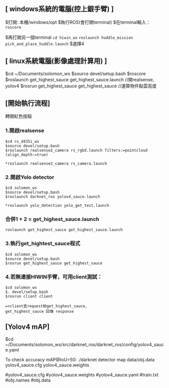 ## [  windows系統的電腦(控上銀手臂)  ]  
$打開: 本機/windows/opt
$執行ROS(會打開terminal)
$在terminal輸入：`roscore`

$再打開另一個terminal
`cd hiwin_ws`
`roslaunch huddle_mission pick_and_place_huddle.launch`
$選擇4


## [  linux系統電腦(影像處理計算用)  ]  
$cd ~/Documents/solomon_ws
$source devel/setup.bash
$roscore
$roslaunch get_highest_sauce get_highest_sauce.launch	//開realsense, yolov4
$rosrun get_highest_sauce get_highest_sauce		//運算物件點雲高度

## [開始執行流程]
轉開紅色按鈕

### 1.開啟realsense
	$cd rs_d435i_ws
	$source devel/setup.bash
	$roslaunch realsense2_camera rs_rgbd.launch filters:=pointcloud (align_depth:=true)

	*roslaunch realsense2_camera rs_camera.launch

### 2.開啟Yolo detector
	$cd solomon_ws
	$source devel/setup.bash
	$roslaunch darknet_ros yolov4_sauce.launch
	
	*roslaunch yolo_detection yolo_get_test.launch

### 合併1 + 2 = get_highest_sauce.launch
```
roslaunch get_highest_sauce get_highest_sauce.launch 
```

### 3.執行get_hightest_sauce程式
	$cd solomon_ws
	$source devel/setup.bash
	$rosrun get_highest_sauce get_highest_sauce


### 4.若無連接HIWIN手臂，可用client測試：
	$cd solomon_ws
	$. devel/setup.bash
	$rosrun client client

	=>client丟request給get_highest_sauce,
	get_highest_sauce 回傳 response

## [Yolov4 mAP]
$cd ~/Documents/solomon_ws/src/darknet_ros/darknet_ros/config/yolov4_sauce.yaml

To check accuracy mAP@IoU=50: ./darknet detector map data/obj.data yolov4_sauce.cfg yolov4_sauce.weights

#yolov4_sauce.cfg
#yolov4_sauce.weights
#yolov4_sauce.yaml
#train.txt
#obj.names
#obj.data